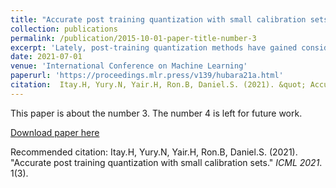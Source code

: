```yaml
---
title: "Accurate post training quantization with small calibration sets"
collection: publications
permalink: /publication/2015-10-01-paper-title-number-3
excerpt: 'Lately, post-training quantization methods have gained considerable attention, as they are simple to use, and require only a small unlabeled calibration set. This small dataset cannot be used to fine-tune the model without significant over-fitting. Instead, these methods only use the calibration set to set the activations’ dynamic ranges. However, such methods always resulted in significant accuracy degradation, when used below 8-bits (except on small datasets). Here we aim to break the 8-bit barrier. To this end, we minimize the quantization errors of each layer or block separately by optimizing its parameters over the calibration set. We empirically demonstrate that this approach is: (1) much less susceptible to over-fitting than the standard fine-tuning approaches, and can be used even on a very small calibration set; and (2) more powerful than previous methods, which only set the activations’ dynamic ranges. We suggest two flavors for our method, parallel and sequential aim for a fixed and flexible bit-width allocation. For the latter, we demonstrate how to optimally allocate the bit-widths for each layer, while constraining accuracy degradation or model compression by proposing a novel integer programming formulation. Finally, we suggest model global statistics tuning, to correct biases introduced during quantization. Together, these methods yield state-of-the-art results for both vision and text models. For instance, on ResNet50, we obtain less than 1% accuracy degradation — with 4-bit weights and activations in all layers, but first and last. The suggested methods are two orders of magnitude faster than the traditional Quantize Aware Training approach used for lower than 8-bit quantization. We open-sourced our code \textit{https://github.com/itayhubara/CalibTIP}.'
date: 2021-07-01
venue: 'International Conference on Machine Learning'
paperurl: 'https://proceedings.mlr.press/v139/hubara21a.html'
citation:  Itay.H, Yury.N, Yair.H, Ron.B, Daniel.S. (2021). &quot; Accurate post training quantization with small calibration sets.&quot; <i>ICML 2021</i>. 1(3).'
---
```

This paper is about the number 3. The number 4 is left for future work.

[Download paper here](http://academicpages.github.io/files/paper3.pdf)

Recommended citation: Itay.H, Yury.N, Yair.H, Ron.B, Daniel.S. (2021). "Accurate post training quantization with small calibration sets." <i>ICML 2021</i>. 1(3).
